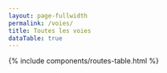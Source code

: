 ```yaml
---
layout: page-fullwidth
permalink: /voies/
title: Toutes les voies
dataTable: true
---
```

{% include components/routes-table.html %}
